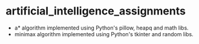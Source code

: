 # artificial_intelligence_assignments
- a* algorithm implemented using Python's pillow, heapq and math libs.
- minimax algorithm implemented using Python's tkinter and random libs.
  

